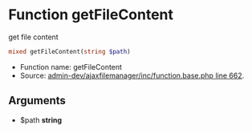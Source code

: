 Function getFileContent
===========================

get file content



```php
mixed getFileContent(string $path)
```

* Function name: getFileContent
* Source: [admin-dev/ajaxfilemanager/inc/function.base.php line 662](https://github.com/PrestaShop/PrestaShop/blob/1.5.0.15/admin-dev/ajaxfilemanager/inc/function.base.php#L662).

Arguments
---------

* $path **string**

